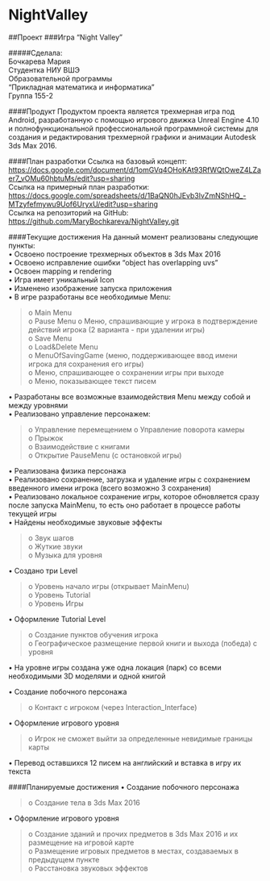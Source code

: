 # NightValley
##Проект
###Игра “Night Valley”
  
  
#####Сделала:  
Бочкарева Мария  
Студентка НИУ ВШЭ  
Образовательной программы  
“Прикладная математика и информатика”  
Группа 155-2  
  
####Продукт
Продуктом проекта является трехмерная игра под Android, разработанную с помощью игрового движка Unreal Engine 4.10 и полнофункциональной профессиональной программной системы для создания и редактирования трехмерной графики и анимации Autodesk 3ds Max 2016.  

####План разработки
Ссылка на базовый концепт:   
https://docs.google.com/document/d/1omGVq4OHoKAt93RfWQtOweZ4LZaer7_vOMu60hbtuMs/edit?usp=sharing  
Ссылка на примерный план разработки:  
https://docs.google.com/spreadsheets/d/1BaQN0hJEvb3lvZmNShHQ_-MTzyfefmywu9Uof6UryxU/edit?usp=sharing  
Ссылка на репозиторий на GitHub:  
https://github.com/MaryBochkareva/NightValley.git  
  
####Текущие достижения
На данный момент реализованы следующие пункты:  
•	Освоено построение трехмерных объектов в 3ds Max 2016  
•	Освоено исправление ошибки “object has overlapping uvs”  
•	Освоен mapping и rendering  
•	Игра имеет уникальный Icon  
•	Изменено изображение запуска приложения  
•	В игре разработаны все необходимые Menu:  
>    o	Main Menu  
>    o	Pause Menu 
>    o	Меню, спрашивающие у игрока в подтверждение действий игрока (2 варианта - при удалении игры)  
>    o	Save Menu  
>    o	Load&Delete Menu  
>    o	MenuOfSavingGame (меню, поддерживающее ввод имени игрока для сохранения его игры)  
>    o	Меню, спрашивающее о сохранении игры при выходе  
>    o	Меню, показывающее текст писем  

•	Разработаны все возможные взаимодействия Menu между собой и между уровнями  
•	Реализовано управление персонажем:  
>    o	Управление перемещением 
>    o	Управление поворота камеры  
>    o	Прыжок  
>    o	Взаимодействие с книгами  
>    o	Открытие PauseMenu (с остановкой игры)  

•	Реализована физика персонажа  
•	Реализовано сохранение, загрузка и удаление игры с сохранением введенного имени игрока (всего возможно 3 сохранения)  
•	Реализовано локальное сохранение игры, которое обновляется сразу после запуска MainMenu, то есть оно работает в процессе работы текущей игры  
•	Найдены необходимые звуковые эффекты  
>    o	Звук шагов  
>    o	Жуткие звуки  
>    o	Музыка для уровня   

•	Создано три Level  
>    o	Уровень начало игры (открывает MainMenu)  
>    o	Уровень Tutorial  
>    o	Уровень Игры  

•	Оформление Tutorial Level  
>    o	Создание пунктов обучения игрока  
>    o	Географическое размещение первой книги и выхода (победа) с уровня  

•	На уровне игры создана уже одна локация (парк) со всеми необходимыми 3D моделями и одной книгой  

•	Создание побочного персонажа
>    o	Контакт с игроком (через Interaction_Interface)  

•	Оформление игрового уровня 
>    o	Игрок не сможет выйти за определенные невидимые границы карты

•	Перевод оставшихся 12 писем на английский и вставка в игру их текста  
  
####Планируемые достижения
•	Создание побочного персонажа  
>    o	Создание тела в 3ds Max 2016  

•	Оформление игрового уровня  
>    o	Создание зданий и прочих предметов в 3ds Max 2016 и их размещение на игровой карте  
>    o	Размещение игровых предметов в местах, создаваемых в предыдущем пункте  
>    o	Расстановка звуковых эффектов 

